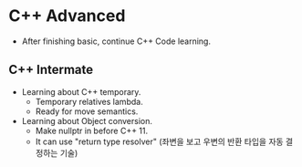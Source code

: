 # C++ Advanced
- After finishing basic, continue C++ Code learning. 

## C++ Intermate
- Learning about C++ temporary.
	- Temporary relatives lambda.
	- Ready for move semantics.
- Learning about Object conversion.
	- Make nullptr in before C++ 11.
	- It can use "return type resolver" (좌변을 보고 우변의 반환 타입을 자동 결정하는 기술)
 